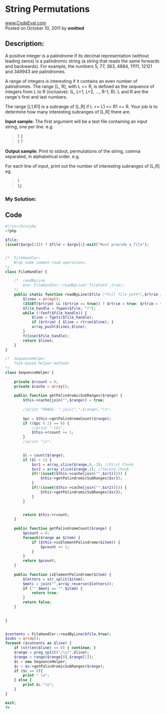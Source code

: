 # String Permutations <br />
www.CodeEval.com <br />
Posted on October 10, 2011 by **omitted**

## Description: 

A positive integer is a palindrome if its decimal representation (without leading zeros) is a palindromic string (a string that reads the same forwards and backwards). For example, the numbers 5, 77, 363, 4884, 11111, 12121 and 349943 are palindromes.

A range of integers is interesting if it contains an even number of palindromes. The range [L, R], with L <= R, is defined as the sequence of integers from L to R (inclusive): (L, L+1, L+2, \..., R-1, R). L and R are the range's first and last numbers.

The range [L1,R1] is a subrange of [L,R] if L <= L1 <= R1 <= R. Your job is to determine how many interesting subranges of [L,R] there are.

**Input sample:** The first argument will be a text file containing an input string, one per line. e.g.

> 1 2<br />1 7

**Output sample:** Print to stdout, permutations of the string, comma separated, in alphabetical order. e.g.

For each line of input, print out the number of interesting subranges of [L,R] eg.

> 1<br />12

### My Solution:

## Code

```php
#!/usr/bin/php
<?php

$file;
(isset($argv[1])) ? $file = $argv[1]:exit("Must provide a file");


/*  FileHandler:
    Wrap some common read operations.
*/
class FileHandler { 

    /*  readByLine
        Use: FileHandler::readByLine('filePath',true);
    */
    public static function readByLine($file /*Full file path*/,$rtrim /*Boolean*/) { // Return an array of lines
        $lines = array();
        (ISSET($rtrim) && ($rtrim == true)) ? $rtrim = true: $rtrim = false;
        $file_handle = fopen($file, "r");
        while (!feof($file_handle)) {
            $line = fgets($file_handle);
            if ($rtrim) { $line = rtrim($line); }
            array_push($lines,$line);
        }
        fclose($file_handle);
        return $lines;
    }
}

/*  SequenceHelper
    Task-based helper methods
*/
class SequenceHelper {
    
    private $rcount = 0;
    private $cache = array();
    
    public function getPalindromicSubRanges($range) {
        $this->cache[join("",$range)] = true;
        
        //print "RANGE: ".join(",",$range)."\n";
        
        $pc = $this->getPalindromeCount($range);
        if (($pc % 2) == 0) {
            //print " (Q)";
            $this->rcount += 1;
        }
        //print "\n";
        

        $l = count($range);     
        if ($l > 1) {
            $sr1 = array_slice($range,0,-1); //First Chunk
            $sr2 = array_slice($range,1); //Second Chunk   
            if(!(isset($this->cache[join("",$sr1)]))) {
                $this->getPalindromicSubRanges($sr1);
            }
            if(!(isset($this->cache[join("",$sr2)]))) {
                $this->getPalindromicSubRanges($sr2);
            }
        }


        return $this->rcount;
    }
    
    public function getPalindromeCount($range) {
        $pcount = 0;
        foreach($range as $item) {
            if ($this->isElementPalindrome($item)) {
                $pcount += 1;
            }
        }
        return $pcount;
    }
    
    public function isElementPalindrome($item) {
        $letters = str_split($item);
        $meti = join("",array_reverse($letters));
        if ("".$meti == "".$item) {
            return true;
        }
        return false;
    }
    
    
}


$contents = FileHandler::readByLine($file,true);
$subs = array();
foreach ($contents as $line) {
    if (strlen($line) == 0) { continue; }
    $range = preg_split("/\s/",$line);
    $range = range($range[0],$range[1]);
    $s = new SequenceHelper;
    $c = $s->getPalindromicSubRanges($range);
    if ($c == 0){
        print " \n";
    } else {
        print $c."\n";
    }
}

exit;
?>
```